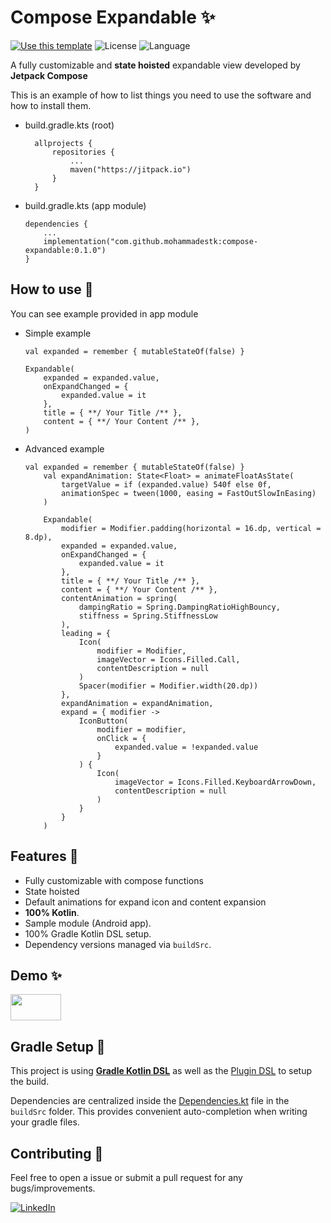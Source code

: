 # Compose Expandable ✨

[![Use this template](https://img.shields.io/badge/from-jetpack--compose-brightgreen?style=for-the-badge&logo=android)](https://developer.android.com/jetpack/compose) ![License](https://img.shields.io/badge/license-MIT-green?style=for-the-badge) ![Language](https://img.shields.io/github/languages/top/mohammadestk/compose-expandable?color=blue&logo=kotlin&style=for-the-badge)


A fully customizable and **state hoisted** expandable view developed by **Jetpack Compose**

This is an example of how to list things you need to use the software and how to install them.
* build.gradle.kts (root)
  ```
    allprojects {
		repositories {
			...
            maven("https://jitpack.io")
		}
	}
	```

* build.gradle.kts (app module)
	```
	dependencies {
	    ...
		implementation("com.github.mohammadestk:compose-expandable:0.1.0")
	}
	```

## How to use 👣

You can see example provided in app module

* Simple example
    ```
    val expanded = remember { mutableStateOf(false) }

    Expandable(
        expanded = expanded.value,
        onExpandChanged = {
            expanded.value = it
        },
        title = { **/ Your Title /** },
        content = { **/ Your Content /** },
    )
    ```

* Advanced example
    ```
    val expanded = remember { mutableStateOf(false) }
        val expandAnimation: State<Float> = animateFloatAsState(
            targetValue = if (expanded.value) 540f else 0f,
            animationSpec = tween(1000, easing = FastOutSlowInEasing)
        )

        Expandable(
            modifier = Modifier.padding(horizontal = 16.dp, vertical = 8.dp),
            expanded = expanded.value,
            onExpandChanged = {
                expanded.value = it
            },
            title = { **/ Your Title /** },
            content = { **/ Your Content /** },
            contentAnimation = spring(
                dampingRatio = Spring.DampingRatioHighBouncy,
                stiffness = Spring.StiffnessLow
            ),
            leading = {
                Icon(
                    modifier = Modifier,
                    imageVector = Icons.Filled.Call,
                    contentDescription = null
                )
                Spacer(modifier = Modifier.width(20.dp))
            },
            expandAnimation = expandAnimation,
            expand = { modifier ->
                IconButton(
                    modifier = modifier,
                    onClick = {
                        expanded.value = !expanded.value
                    }
                ) {
                    Icon(
                        imageVector = Icons.Filled.KeyboardArrowDown,
                        contentDescription = null
                    )
                }
            }
        )
    ```

## Features 🎨

- Fully customizable with compose functions
- State hoisted
- Default animations for expand icon and content expansion
- **100% Kotlin**.
- Sample module (Android app).
- 100% Gradle Kotlin DSL setup.
- Dependency versions managed via `buildSrc`.

## Demo ✨

<img src="https://github.com/mohammadestk/compose-expandable/demo/sample.gif" width="81" height="42" />

## Gradle Setup 🐘

This project is using [**Gradle Kotlin DSL**](https://docs.gradle.org/current/userguide/kotlin_dsl.html) as well as the [Plugin DSL](https://docs.gradle.org/current/userguide/plugins.html#sec:plugins_block) to setup the build.

Dependencies are centralized inside the [Dependencies.kt](buildSrc/src/main/kotlin/Dependencies.kt) file in the `buildSrc` folder. This provides convenient auto-completion when writing your gradle files.

## Contributing 🤝

Feel free to open a issue or submit a pull request for any bugs/improvements.

[![LinkedIn][linkedin-shield]][linkedin-url]

[linkedin-shield]: https://img.shields.io/badge/-LinkedIn-black.svg?style=for-the-badge&logo=linkedin&colorB=555
[linkedin-url]: https://linkedin.com/in/mohammadesteki